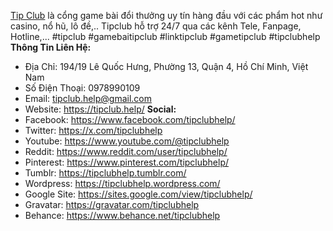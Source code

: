 <a href="https://tipclub.help/">Tip Club</a> là cổng game bài đổi thưởng uy tín hàng đầu với các phẩm hot như casino, nổ hũ, lô đề,.. Tipclub hỗ trợ 24/7 qua các kênh Tele, Fanpage, Hotline,...
#tipclub #gamebaitipclub #linktipclub #gametipclub #tipclubhelp
<strong>Thông Tin Liên Hệ:</strong>
- Địa Chỉ: 194/19 Lê Quốc Hưng, Phường 13, Quận 4, Hồ Chí Minh, Việt Nam
- Số Điện Thoại: 0978990109
- Email: tipclub.help@gmail.com
- Website: <a href="https://tipclub.help/">https://tipclub.help/</a>
<strong>Social:</strong>
- Facebook: <a href="https://www.facebook.com/tipclubhelp/">https://www.facebook.com/tipclubhelp/</a>
- Twitter: <a href="https://x.com/tipclubhelp">https://x.com/tipclubhelp</a>
- Youtube: <a href="https://www.youtube.com/@tipclubhelp">https://www.youtube.com/@tipclubhelp</a>
- Reddit: <a href="https://www.reddit.com/user/tipclubhelp/">https://www.reddit.com/user/tipclubhelp/</a>
- Pinterest: <a href="https://www.pinterest.com/tipclubhelp/">https://www.pinterest.com/tipclubhelp/</a>
- Tumblr: <a href="https://tipclubhelp.tumblr.com/">https://tipclubhelp.tumblr.com/</a>
- Wordpress: <a href="https://tipclubhelp.wordpress.com/">https://tipclubhelp.wordpress.com/</a>
- Google Site: <a href="https://sites.google.com/view/tipclubhelp/">https://sites.google.com/view/tipclubhelp/</a>
- Gravatar: <a href="https://gravatar.com/tipclubhelp">https://gravatar.com/tipclubhelp</a>
- Behance: <a href="https://www.behance.net/tipclubhelp">https://www.behance.net/tipclubhelp</a>